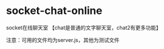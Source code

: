 # socket-chat-online
socket在线聊天室
      【chat是普通的文字聊天室，chat2有更多功能】
      
注意：可用的文件均为server.js，其他为测试文件
